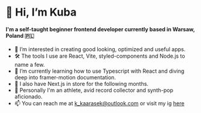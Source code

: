 # 👋 Hi, I’m Kuba 

#### I'm a self-taught beginner frontend developer currently based in Warsaw, Poland 🇵🇱

- 👀 I’m interested in creating good looking, optimized and useful apps.
- 🛠 The tools I use are React, Vite, styled-components and Node.js to name a few.
- 🌱 I’m currently learning how to use Typescript with React and diving deep into framer-motion documentation. 
- 📌 I also have Next.js in store for the following months.
- 💞 Personally I'm an athlete, avid record collector and synth-pop aficionado. 
- 📫 You can reach me at k_kaarasek@outlook.com or visit my ig [here](https://www.instagram.com/bette_davis_eyez/)

<!---
KubaKarasek/KubaKarasek is a ✨ special ✨ repository because its `README.md` (this file) appears on your GitHub profile.
You can click the Preview link to take a look at your changes.
--->
